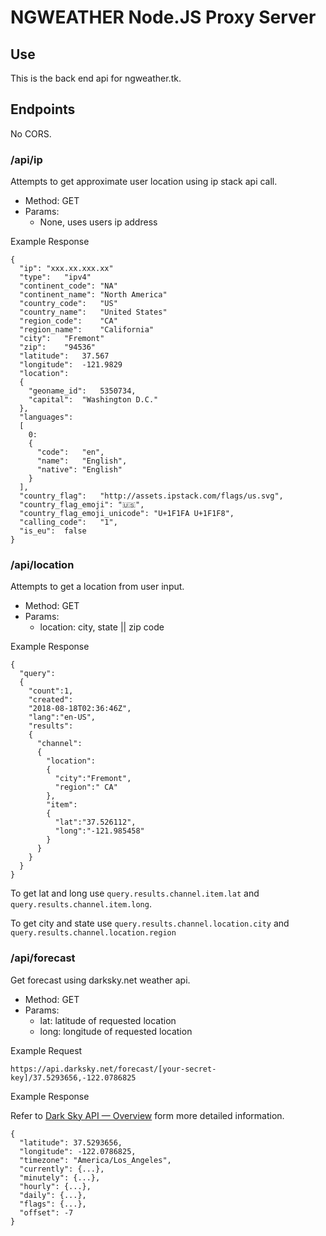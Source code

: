 # NGWEATHER Node.JS Proxy Server
## Use
This is the back end api for ngweather.tk.

## Endpoints
No CORS.

### /api/ip
Attempts to get approximate user location using ip stack api call.
* Method: GET
* Params: 
  * None, uses users ip address
  
Example Response
```
{
  "ip":	"xxx.xx.xxx.xx"
  "type":	"ipv4"
  "continent_code":	"NA"
  "continent_name":	"North America"
  "country_code":	"US"
  "country_name":	"United States"
  "region_code":	"CA"
  "region_name":	"California"
  "city":	"Fremont"
  "zip":	"94536"
  "latitude":	37.567
  "longitude":	-121.9829
  "location":	
  {
    "geoname_id":	5350734,
    "capital":	"Washington D.C."
  },
  "languages":	
  [
    0:	
    {
      "code":	"en",
      "name":	"English",
      "native":	"English"
    }
  ],
  "country_flag":	"http://assets.ipstack.com/flags/us.svg",
  "country_flag_emoji":	"🇺🇸",
  "country_flag_emoji_unicode":	"U+1F1FA U+1F1F8",
  "calling_code":	"1",
  "is_eu":	false
}
```


### /api/location
Attempts to get a location from user input.
* Method: GET
* Params:
  * location: city, state || zip code

Example Response
```
{
  "query":
  {
    "count":1,
    "created":
    "2018-08-18T02:36:46Z",
    "lang":"en-US",
    "results":
    {
      "channel":
      {
        "location":
        {
          "city":"Fremont",
          "region":" CA"
        },
        "item":
        {
          "lat":"37.526112",
          "long":"-121.985458"
        }
      }
    }
  }
}
```

To get lat and long use `query.results.channel.item.lat` and `query.results.channel.item.long`.

To get city and state use `query.results.channel.location.city` and `query.results.channel.location.region`

### /api/forecast
Get forecast using darksky.net weather api.
* Method: GET
* Params: 
  * lat: latitude of requested location
  * long: longitude of requested location

Example Request
```
https://api.darksky.net/forecast/[your-secret-key]/37.5293656,-122.0786825
```
Example Response

Refer to [Dark Sky API — Overview](https://darksky.net/dev/docs) form more detailed information.
```
{
  "latitude": 37.5293656,
  "longitude": -122.0786825,
  "timezone": "America/Los_Angeles",
  "currently": {...},
  "minutely": {...},
  "hourly": {...},
  "daily": {...},
  "flags": {...},
  "offset": -7
}
```

